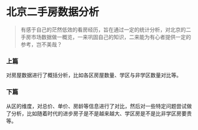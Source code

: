 # 北京二手房数据分析

> 有感于自己的茫然低效的看房经历，旨在通过一定的统计分析，对北京的二手房市场数据做一概览，一来巩固自己的知识，二来能为有心者提供一定的参考，岂不美哉？

### 上篇

对房屋数据进行了概括分析，比如各区房屋数量、学区与非学区数量对比等。

### 下篇

从区的维度，对总价、单价、房龄等信息进行了对比，然后对一些特定问题尝试做了分析，比如随着时代的进步房子是不是越来越大、学区房是不是比非学区房要贵等。

